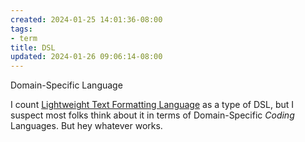 ```yaml
---
created: 2024-01-25 14:01:36-08:00
tags:
- term
title: DSL
updated: 2024-01-26 09:06:14-08:00
---
```


Domain-Specific Language

I count [Lightweight Text Formatting Language](Lightweight%20Text%20Formatting%20Language.md) as a type of DSL, but I suspect most folks think about it in terms of Domain-Specific *Coding* Languages. But hey whatever works.
